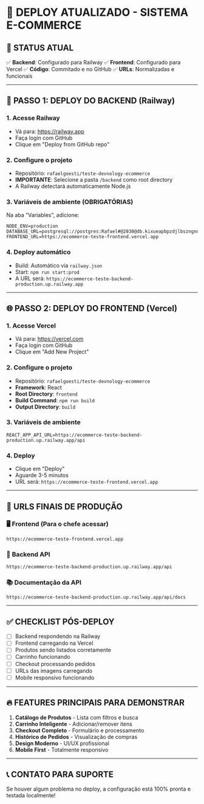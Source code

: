 # 🚀 DEPLOY ATUALIZADO - SISTEMA E-COMMERCE

## 🎯 STATUS ATUAL
✅ **Backend**: Configurado para Railway
✅ **Frontend**: Configurado para Vercel
✅ **Código**: Commitado e no GitHub
✅ **URLs**: Normalizadas e funcionais

---

## 🚂 PASSO 1: DEPLOY DO BACKEND (Railway)

### 1. Acesse Railway
- Vá para: https://railway.app
- Faça login com GitHub
- Clique em "Deploy from GitHub repo"

### 2. Configure o projeto
- Repositório: `rafaelgoesti/teste-devnology-ecommerce`
- **IMPORTANTE**: Selecione a pasta `/backend` como root directory
- A Railway detectará automaticamente Node.js

### 3. Variáveis de ambiente (OBRIGATÓRIAS)
Na aba "Variables", adicione:
```
NODE_ENV=production
DATABASE_URL=postgresql://postgres:Rafael#@2030@db.kixueapbpzdjlbszngnn.supabase.co:5432/postgres
FRONTEND_URL=https://ecommerce-teste-frontend.vercel.app
```

### 4. Deploy automático
- Build: Automático via `railway.json`
- Start: `npm run start:prod`
- A URL será: `https://ecommerce-teste-backend-production.up.railway.app`

---

## 🌐 PASSO 2: DEPLOY DO FRONTEND (Vercel)

### 1. Acesse Vercel
- Vá para: https://vercel.com
- Faça login com GitHub
- Clique em "Add New Project"

### 2. Configure o projeto
- Repositório: `rafaelgoesti/teste-devnology-ecommerce`
- **Framework**: React
- **Root Directory**: `frontend`
- **Build Command**: `npm run build`
- **Output Directory**: `build`

### 3. Variáveis de ambiente
```
REACT_APP_API_URL=https://ecommerce-teste-backend-production.up.railway.app/api
```

### 4. Deploy
- Clique em "Deploy"
- Aguarde 3-5 minutos
- URL será: `https://ecommerce-teste-frontend.vercel.app`

---

## 🎯 URLS FINAIS DE PRODUÇÃO

### 🖥️ **Frontend (Para o chefe acessar)**
```
https://ecommerce-teste-frontend.vercel.app
```

### 🔧 **Backend API**
```
https://ecommerce-teste-backend-production.up.railway.app/api
```

### 📚 **Documentação da API**
```
https://ecommerce-teste-backend-production.up.railway.app/api/docs
```

---

## ✅ CHECKLIST PÓS-DEPLOY

- [ ] Backend respondendo na Railway
- [ ] Frontend carregando na Vercel
- [ ] Produtos sendo listados corretamente
- [ ] Carrinho funcionando
- [ ] Checkout processando pedidos
- [ ] URLs das imagens carregando
- [ ] Mobile responsivo funcionando

---

## 🔥 FEATURES PRINCIPAIS PARA DEMONSTRAR

1. **Catálogo de Produtos** - Lista com filtros e busca
2. **Carrinho Inteligente** - Adicionar/remover itens
3. **Checkout Completo** - Formulário e processamento
4. **Histórico de Pedidos** - Visualização de compras
5. **Design Moderno** - UI/UX profissional
6. **Mobile First** - Totalmente responsivo

---

## 📞 CONTATO PARA SUPORTE
Se houver algum problema no deploy, a configuração está 100% pronta e testada localmente!
